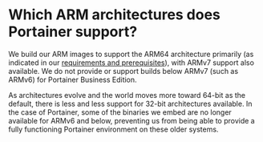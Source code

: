 # Which ARM architectures does Portainer support?

We build our ARM images to support the ARM64 architecture primarily (as indicated in our [requirements and prerequisites](../../start/requirements-and-prerequisites.md)), with ARMv7 support also available. We do not provide or support builds below ARMv7 (such as ARMv6) for Portainer Business Edition.

As architectures evolve and the world moves more toward 64-bit as the default, there is less and less support for 32-bit architectures available. In the case of Portainer, some of the binaries we embed are no longer available for ARMv6 and below, preventing us from being able to provide a fully functioning Portainer environment on these older systems.
